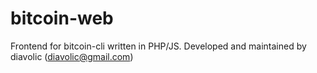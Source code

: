 # bitcoin-web
Frontend for bitcoin-cli written in PHP/JS.
Developed and maintained by diavolic (diavolic@gmail.com)
